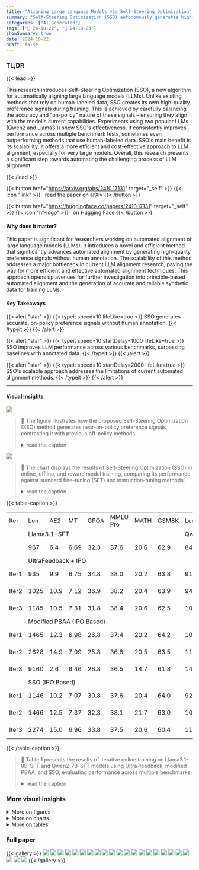 ```yaml
---
title: "Aligning Large Language Models via Self-Steering Optimization"
summary: "Self-Steering Optimization (SSO) autonomously generates high-quality preference signals for aligning LLMs, eliminating manual annotation and improving model performance significantly."
categories: ["AI Generated"]
tags: ["🔖 24-10-22", "🤗 24-10-23"]
showSummary: true
date: 2024-10-22
draft: false
---
```


### TL;DR


{{< lead >}}

This research introduces Self-Steering Optimization (SSO), a new algorithm for automatically aligning large language models (LLMs). Unlike existing methods that rely on human-labeled data, SSO creates its own high-quality preference signals during training. This is achieved by carefully balancing the accuracy and "on-policy" nature of these signals – ensuring they align with the model's current capabilities. Experiments using two popular LLMs (Qwen2 and Llama3.1) show SSO's effectiveness. It consistently improves performance across multiple benchmark tests, sometimes even outperforming methods that use human-labeled data. SSO's main benefit is its scalability; it offers a more efficient and cost-effective approach to LLM alignment, especially for very large models. Overall, this research presents a significant step towards automating the challenging process of LLM alignment.

{{< /lead >}}


{{< button href="https://arxiv.org/abs/2410.17131" target="_self" >}}
{{< icon "link" >}} &nbsp; read the paper on arXiv
{{< /button >}}

{{< button href="https://huggingface.co/papers/2410.17131" target="_self" >}}
{{< icon "hf-logo" >}} &nbsp; on Hugging Face
{{< /button >}}

#### Why does it matter?
This paper is significant for researchers working on automated alignment of large language models (LLMs). It introduces a novel and efficient method that significantly advances automated alignment by generating high-quality preference signals without human annotation.  The scalability of this method addresses a major bottleneck in current LLM alignment research, paving the way for more efficient and effective automated alignment techniques. This approach opens up avenues for further investigation into principle-based automated alignment and the generation of accurate and reliable synthetic data for training LLMs.
#### Key Takeaways

{{< alert "star" >}}
{{< typeit speed=10 lifeLike=true >}} SSO generates accurate, on-policy preference signals without human annotation. {{< /typeit >}}
{{< /alert >}}

{{< alert "star" >}}
{{< typeit speed=10 startDelay=1000 lifeLike=true >}} SSO improves LLM performance across various benchmarks, surpassing baselines with annotated data. {{< /typeit >}}
{{< /alert >}}

{{< alert "star" >}}
{{< typeit speed=10 startDelay=2000 lifeLike=true >}} SSO's scalable approach addresses the limitations of current automated alignment methods. {{< /typeit >}}
{{< /alert >}}

------
#### Visual Insights



![](figures/figures_2_0.png)

> 🔼 The figure illustrates how the proposed Self-Steering Optimization (SSO) method generates near-on-policy preference signals, contrasting it with previous off-policy methods.
> <details>
> <summary>read the caption</summary>
> Figure 2: The philosophical motivation of our methods. Greater overlap on the x-axis (performance) between the generated distributions (red and blue) and the original distribution (orange) indicates stronger on-policy behavior. Previous automated methods extract chosen and rejected distributions through different methods, which may be less learnable for the policy model and hard to distinguish after iterative training. Our approach (SSO) optimizes models to generate near-on-policy signals where there remains a gap between chosen and rejected distributions, which benefits the automated alignment process.
> </details>





![](charts/charts_1_0.png)

> 🔼 The chart displays the results of Self-Steering Optimization (SSO) in online, offline, and reward model training, comparing its performance against standard fine-tuning (SFT) and instruction-tuning methods.
> <details>
> <summary>read the caption</summary>
> Figure 1: Results of SSO in Online, Offline, and RM Training. Detailed results will be presented in Section 3.2. In these figures, SFT indicates Llama3.1-8B-SFT, which we trained from Llama3.1-8B. Instruct indicates Llama3.1-8B-Instruct. Skywork is the dataset leading to the SOTA reward model for RewardBench.
> </details>





{{< table-caption >}}
<br><table id='4' style='font-size:16px'><tr><td>Iter</td><td>Len</td><td>AE2</td><td>MT</td><td>GPQA</td><td>MMLU Pro</td><td>MATH</td><td>GSM8K</td><td>Len</td><td>AE2 MT</td><td>GPQA</td><td>MMLU Pro</td><td>MATH</td><td>GSM8K</td></tr><tr><td></td><td colspan="7">Llama3.1-SFT</td><td colspan="6">Qwen2-SFT</td></tr><tr><td></td><td>967</td><td>6.4</td><td>6.69</td><td>32.3</td><td>37.6</td><td>20.6</td><td>62.9</td><td>841</td><td>12.1 7.42</td><td>33.8</td><td>42.5</td><td>44.7</td><td>78.7</td></tr><tr><td></td><td colspan="13">UltraFeedback + IPO</td></tr><tr><td>Iter1</td><td>935</td><td>9.9</td><td>6.75</td><td>34.8</td><td>38.0</td><td>20.2</td><td>63.8</td><td>917</td><td>12.2 7.38</td><td>32.8</td><td>42.6</td><td>45.5</td><td>79.6</td></tr><tr><td>Iter2</td><td>1025</td><td>10.9</td><td>7.12</td><td>36.9</td><td>38.2</td><td>20.4</td><td>63.9</td><td>942</td><td>12.4 7.48</td><td>31.8</td><td>42.1</td><td>45.8</td><td>79.0</td></tr><tr><td>Iter3</td><td>1185</td><td>10.5</td><td>7.31</td><td>31.8</td><td>38.4</td><td>20.6</td><td>62.5</td><td>1014</td><td>13.7 7.60</td><td>31.8</td><td>42.1</td><td>45.4</td><td>78.7</td></tr><tr><td></td><td colspan="13">Modified PBAA (IPO Based)</td></tr><tr><td>Iter1</td><td>1465</td><td>12.3</td><td>6.98</td><td>26.8</td><td>37.4</td><td>20.2</td><td>64.2</td><td>1011</td><td>12.5 7.52</td><td>31.3</td><td>42.3</td><td>45.3</td><td>79.2</td></tr><tr><td>Iter2</td><td>2628</td><td>14.9</td><td>7.09</td><td>25.8</td><td>36.8</td><td>20.5</td><td>63.5</td><td>1183</td><td>14.5 7.62</td><td>33.3</td><td>42.4</td><td>46.0</td><td>79.4</td></tr><tr><td>Iter3</td><td>9160</td><td>2.6</td><td>6.46</td><td>26.8</td><td>36.5</td><td>14.7</td><td>61.8</td><td>1402</td><td>16.9 7.71</td><td>33.3</td><td>41.8</td><td>46.3</td><td>79.6</td></tr><tr><td></td><td colspan="13">SSO (IPO Based)</td></tr><tr><td>Iter1</td><td>1146</td><td>10.2</td><td>7.07</td><td>30.8</td><td>37.6</td><td>20.4</td><td>64.0</td><td>929</td><td>12.9 7.25</td><td>29.3</td><td>42.7</td><td>45.7</td><td>78.7</td></tr><tr><td>Iter2</td><td>1466</td><td>12.5</td><td>7.37</td><td>32.3</td><td>38.1</td><td>21.7</td><td>63.0</td><td>1025</td><td>15.0 7.47</td><td>31.8</td><td>42.0</td><td>45.6</td><td>78.3</td></tr><tr><td>Iter3</td><td>2274</td><td>15.0</td><td>6.96</td><td>33.8</td><td>37.5</td><td>20.6</td><td>60.4</td><td>1120</td><td>17.3 7.75</td><td>33.8</td><td>41.9</td><td>46.4</td><td>79.8</td></tr></table>{{< /table-caption >}}

> 🔼 Table 1 presents the results of iterative online training on Llama3.1-8B-SFT and Qwen2-7B-SFT models using Ultra-feedback, modified PBAA, and SSO, evaluating performance across multiple benchmarks.
> <details>
> <summary>read the caption</summary>
> Table 1: Results on Llama3.1-8B-SFT and Qwen2-7B-SFT. We conduct experiments with Ultra-feedback, modified PBAA (principle-based automated alignment), and SSO. In this table, “AE2” represents “AlpacaEval 2.0 Length Control Win Rate”. “MT” represents “MT-Bench”.
> </details>



### More visual insights

<details>
<summary>More on figures
</summary>


![](figures/figures_2_1.png)

> 🔼 The figure illustrates how the proposed Self-Steering Optimization (SSO) method generates near on-policy preference signals, unlike previous off-policy methods, by progressively optimizing the model to maintain a gap between chosen and rejected responses throughout iterative training.
> <details>
> <summary>read the caption</summary>
> Figure 2: The philosophical motivation of our methods. Greater overlap on the x-axis (performance) between the generated distributions (red and blue) and the original distribution (orange) indicates stronger on-policy behavior. Previous automated methods extract chosen and rejected distributions through different methods, which may be less learnable for the policy model and hard to distinguish after iterative training. Our approach (SSO) optimizes models to generate near-on-policy signals where there remains a gap between chosen and rejected distributions, which benefits the automated alignment process.
> </details>



![](figures/figures_3_0.png)

> 🔼 The figure illustrates the two-step process of Self-Steering Optimization (SSO), showing how contrastive prompts are constructed and used to train a model with three preference pairs.
> <details>
> <summary>read the caption</summary>
> Figure 3: Our approach consists of two iterative steps: 1) Constructing contrastive prompts and sampling responses. Given a query, the policy model first identifies the most relevant features and principles to the query. We then construct a pair of contrastive prompts based on these principles and sample corresponding responses. These responses are then used to form three preference pairs for alignment. 2) Training the model with a weighted objective incorporating three distinct losses.
> </details>



![](figures/figures_4_0.png)

> 🔼 Figure 1 shows the results of Self-Steering Optimization (SSO) in online, offline, and reward model (RM) training on two foundation models, comparing the performance with and without SSO.
> <details>
> <summary>read the caption</summary>
> Figure 1: Results of SSO in Online, Offline, and RM Training. Detailed results will be presented in Section 3.2. In these figures, SFT indicates Llama3.1-8B-SFT, which we trained from Llama3.1-8B. Instruct indicates Llama3.1-8B-Instruct. Skywork is the dataset leading to the SOTA reward model for RewardBench.
> </details>



</details>



<details>
<summary>More on charts
</summary>


![](charts/charts_8_0.png "🔼 Figure 4: Quality analysis of synthetic data for Llama3.1-SFT training.")

> 🔼 The chart displays the accuracy and on-policy nature of synthetic preference signals generated by SSO and PBAA across three training iterations.
> <details>
> <summary>read the caption</summary>
> Figure 4: Quality analysis of synthetic data for Llama3.1-SFT training.
> </details>


![](charts/charts_8_1.png "🔼 Figure 4: Quality analysis of synthetic data for Llama3.1-SFT training.")

> 🔼 The chart compares the accuracy and on-policy nature of synthetic preference signals generated by SSO and IPO across three training iterations.
> <details>
> <summary>read the caption</summary>
> Figure 4: Quality analysis of synthetic data for Llama3.1-SFT training.
> </details>


![](charts/charts_9_0.png "🔼 Figure 5: Results of Different Optimization Loss on Llama3.1-Instruct.")

> 🔼 The chart displays the performance of Llama3.1-Instruct model with different optimization losses (W and W') across multiple iterations on AlpacaEval 2.0 and MT Bench.
> <details>
> <summary>read the caption</summary>
> Figure 5: Results of Different Optimization Loss on Llama3.1-Instruct.
> </details>


</details>



<details>
<summary>More on tables
</summary>


{{< table-caption >}}
<br><table id='8' style='font-size:14px'><tr><td>Method</td><td>AE2</td><td>MT</td><td>MMLU Pro</td><td>MATH</td></tr><tr><td colspan="5">Llama3.1-Instruct</td></tr><tr><td>Instruct</td><td>32.8</td><td>8.34</td><td>42.9</td><td>40.9</td></tr><tr><td>UltraFeedback</td><td>39.3</td><td>8.00</td><td>46.1</td><td>42.8</td></tr><tr><td>PBAA</td><td>27.2</td><td>8.28</td><td>46.8</td><td>42.3</td></tr><tr><td>SSO</td><td>39.2</td><td>8.48</td><td>47.4</td><td>43.7</td></tr><tr><td colspan="5">Qwen2-instruct</td></tr><tr><td>Instruct</td><td>33.2</td><td>8.37</td><td>44.4</td><td>50.4</td></tr><tr><td>UltraFeedback</td><td>19.3</td><td>7.79</td><td>43.8</td><td>30.6</td></tr><tr><td>PBAA</td><td>30.7</td><td>8.41</td><td>44.2</td><td>32.4</td></tr><tr><td>SSO</td><td>36.2</td><td>8.47</td><td>44.5</td><td>50.4</td></tr></table>{{< /table-caption >}}
> 🔼 {{ table.description }}
> <details>
> <summary>read the caption</summary>
> {{ table.caption }}
> </details>


> Table 2 presents the results of applying SSO to already aligned models, Llama3.1-8B-Instruct and Qwen2-7B-Instruct, showing improvements in both subjective and objective benchmarks.


{{< table-caption >}}
<br><table id='2' style='font-size:14px'><tr><td>Model</td><td>Training Data</td><td>Len</td><td>AE2</td><td>MT</td><td>GPQA</td><td>MMLU Pro</td><td>MATH</td><td>GSM8K</td></tr><tr><td rowspan="2">SFT</td><td rowspan="2">Ultrafeedback SSO</td><td>1283</td><td>11.5</td><td>7.23</td><td>32.3</td><td>38.5</td><td>20.1</td><td>61.2</td></tr><tr><td>1319</td><td>18.0</td><td>7.36</td><td>32.8</td><td>35.5</td><td>20.6</td><td>62.9</td></tr><tr><td rowspan="2">Instruct</td><td rowspan="2">Ultrafeedback SSO</td><td>2105</td><td>41.2</td><td>8.13</td><td>32.8</td><td>46.1</td><td>42.8</td><td>82.9</td></tr><tr><td>2446</td><td>41.5</td><td>8.58</td><td>36.1</td><td>48.6</td><td>43.3</td><td>84.5</td></tr></table>{{< /table-caption >}}
> 🔼 {{ table.description }}
> <details>
> <summary>read the caption</summary>
> {{ table.caption }}
> </details>


> Table 3 presents the results of Llama3.1 model trained with synthetic offline data generated by SSO on various benchmarks including AE2, MT, GPQA, MATH, GSM8K, and MMLU Pro.


{{< table-caption >}}
<br><table id='7' style='font-size:18px'><tr><td>Training Data</td><td>Avg</td><td>Chat</td><td>Chat Hard</td><td>Safety</td><td>Reason</td></tr><tr><td>Skywork</td><td>90.8</td><td>93.6</td><td>85.5</td><td>90.1</td><td>94.1</td></tr><tr><td>Skywork + Synthetic</td><td>91.7</td><td>93.3</td><td>86.2</td><td>92.6</td><td>94.9</td></tr><tr><td>Skywork + UltraFeedback</td><td>90.9</td><td>95.8</td><td>80.0</td><td>92.3</td><td>95.3</td></tr></table>{{< /table-caption >}}
> 🔼 {{ table.description }}
> <details>
> <summary>read the caption</summary>
> {{ table.caption }}
> </details>


> The table presents the performance of reward models trained with different datasets on RewardBench, showing the average scores for chat, chat-hard, safety, and reason.


{{< table-caption >}}
<br><table id='11' style='font-size:14px'><tr><td>Method</td><td>Len</td><td>AE2</td><td>MT</td></tr><tr><td>Instruct</td><td>1786</td><td>33.24</td><td>8.37</td></tr><tr><td>SSO</td><td>2789</td><td>36.18</td><td>8.47</td></tr><tr><td>w/o W</td><td>4512</td><td>36.07</td><td>8.35</td></tr><tr><td>w/o g</td><td>2799</td><td>36.03</td><td>8.40</td></tr><tr><td>w/o W, g</td><td>4458</td><td>30.70</td><td>8.41</td></tr></table>{{< /table-caption >}}
> 🔼 {{ table.description }}
> <details>
> <summary>read the caption</summary>
> {{ table.caption }}
> </details>


> This table presents the ablation study results on Qwen2-7B-Instruct model with different components removed, showing the impact on the performance metrics of AE2 and MT.


{{< table-caption >}}
<br><table id='10' style='font-size:16px'><tr><td rowspan="2">Model</td><td>Len</td><td>AE2</td><td>MT</td><td>II Len</td><td>AE2</td><td>MT</td></tr><tr><td colspan="3">Qwen2</td><td colspan="3">Llama3,1</td></tr><tr><td>Instruct Model</td><td>1786</td><td>33.2</td><td>8.37</td><td>2146</td><td>32.8</td><td>8.34</td></tr><tr><td>Modified PBAA(DPO Based) Iter3</td><td>3653</td><td>32.9</td><td>8.27</td><td>2947</td><td>40.0</td><td>8.39</td></tr><tr><td>SSO(DPO Based) Iter3</td><td>2611</td><td>37.2</td><td>8.46</td><td>2745</td><td>41.4</td><td>8.57</td></tr></table>{{< /table-caption >}}
> 🔼 {{ table.description }}
> <details>
> <summary>read the caption</summary>
> {{ table.caption }}
> </details>


> Table 6 presents the experimental results of SSO based on DPO Loss for Qwen2-7B-Instruct and Llama3.1-8B-Instruct.


{{< table-caption >}}
<br><table id='13' style='font-size:16px'><tr><td>Model</td><td>Len</td><td>AE2</td><td>MT</td><td>GPQA</td><td>MMLU Pro</td><td>MATH</td><td>GSM8K</td></tr><tr><td>Llama3.1-Instruct</td><td>2146</td><td>32.8</td><td>8.34</td><td>27.3</td><td>42.9</td><td>40.9</td><td>80.8</td></tr><tr><td>Infinity-Llama3.1-SFT</td><td>1758</td><td>37.5</td><td>7.49</td><td>24.7</td><td>40.4</td><td>33.4</td><td>76.6</td></tr><tr><td>Infinity-Llama3.1-SSO Iter3</td><td>1964</td><td>50.0</td><td>8.02</td><td>37.4</td><td>42.9</td><td>35.8</td><td>80.7</td></tr></table>{{< /table-caption >}}
> 🔼 {{ table.description }}
> <details>
> <summary>read the caption</summary>
> {{ table.caption }}
> </details>


> Table 7 presents the results of applying SSO to a stronger SFT model of Llama3.1-8B, demonstrating improved performance on several benchmarks.


{{< table-caption >}}
<br><table id='7' style='font-size:14px'><tr><td>Iter</td><td>Len</td><td>AE2</td><td>MT</td><td>GPQA</td><td>MMLU Pro</td><td>MATH</td><td>GSM8K</td><td>Len AE2</td><td>MT</td><td>GPQA</td><td></td><td>MMLU Pro</td><td>MATH</td><td>GSM8K</td></tr><tr><td></td><td colspan="7">Llama3.1-Instruct</td><td colspan="7">Qwen2-Instruct</td></tr><tr><td></td><td>2146</td><td>32.8</td><td>8.34</td><td>27.3</td><td>42.9</td><td>40.9</td><td>80.8</td><td>1786</td><td>33.2</td><td>8.37</td><td>25.8</td><td>44.4</td><td>50.4</td><td>80.4</td></tr><tr><td></td><td colspan="14">UltraFeedBack+IPO</td></tr><tr><td>Iter1</td><td>2204</td><td>35.0</td><td>8.19</td><td>33.3</td><td>44.1</td><td>41.9</td><td>82.2</td><td>1955</td><td>35.6</td><td>8.17</td><td>28.8</td><td>44.5</td><td>46.8</td><td>76.9</td></tr><tr><td>Iter2</td><td>2211</td><td>37.2</td><td>8.10</td><td>36.9</td><td>45.1</td><td>42.8</td><td>82.0</td><td>1976</td><td>31.0</td><td>8.23</td><td>26.3</td><td>44.3</td><td>38.9</td><td>73.8</td></tr><tr><td>Iter3</td><td>2177</td><td>39.3</td><td>8.00</td><td>31.3</td><td>46.1</td><td>42.8</td><td>82.9</td><td>1999</td><td>19.3</td><td>7.79</td><td>25.3</td><td>43.8</td><td>30.6</td><td>71.1</td></tr><tr><td></td><td colspan="14">Modified PBAA(IPO Based)</td></tr><tr><td>Iter1</td><td>2292</td><td>40.2</td><td>8.31</td><td>31.3</td><td>45.7</td><td>42.5</td><td>83.4</td><td>2252</td><td>34.6</td><td>8.41</td><td>29.8</td><td>44.8</td><td>49.7</td><td>77.1</td></tr><tr><td>Iter2</td><td>2588</td><td>37.8</td><td>8.38</td><td>31.8</td><td>47.1</td><td>41.6</td><td>79.6</td><td>3034</td><td>32.0</td><td>8.38</td><td>30.3</td><td>44.3</td><td>43.3</td><td>73.5</td></tr><tr><td>Iter3</td><td>2936</td><td>27.2</td><td>8.28</td><td>30.8</td><td>46.8</td><td>42.3</td><td>73.4</td><td>4458</td><td>30.7</td><td>8.41</td><td>30.3</td><td>44.2</td><td>32.4</td><td>70.4</td></tr><tr><td></td><td colspan="14">SSO(IPO Based)</td></tr><tr><td>Iter1</td><td>2220</td><td>39.0</td><td>8.37</td><td>32.8</td><td>45.7</td><td>42.3</td><td>82.6</td><td>2062</td><td>34.9</td><td>8.42</td><td>30.3</td><td>44.2</td><td>50.0</td><td>79.8</td></tr><tr><td>Iter2</td><td>2416</td><td>40.7</td><td>8.45</td><td>35.4</td><td>47.3</td><td>43.3</td><td>83.5</td><td>2390</td><td>35.1</td><td>8.46</td><td>29.8</td><td>44.7</td><td>51.6</td><td>77.6</td></tr><tr><td>Iter3</td><td>2670</td><td>39.2</td><td>8.48</td><td>32.3</td><td>47.4</td><td>43.7</td><td>81.9</td><td>2789</td><td>36.2</td><td>8.47</td><td>27.3</td><td>44.5</td><td>50.4</td><td>77.0</td></tr></table>{{< /table-caption >}}
> 🔼 {{ table.description }}
> <details>
> <summary>read the caption</summary>
> {{ table.caption }}
> </details>


> Table 1 presents the results of experiments on Llama3.1-8B-SFT and Qwen2-7B-SFT models using Ultra-feedback, modified PBAA, and SSO, evaluating performance across various metrics including AlpacaEval 2.0, MT-Bench, GPQA, MMLU Pro, MATH, and GSM8K.


{{< table-caption >}}
<br><table id='11' style='font-size:16px'><tr><td rowspan="2">Model</td><td>Len</td><td>AE2 LWR</td><td>AE2 WR</td><td>MT</td><td>Len</td><td>AE2 LWR</td><td>AE2 WR</td><td>MT</td></tr><tr><td colspan="4">Qwen2</td><td colspan="4">Llama3,1</td></tr><tr><td>Instruct</td><td>1786</td><td>33.2</td><td>29.0</td><td>8.37 II</td><td>2146</td><td>32.8</td><td>35.2</td><td>8.34</td></tr><tr><td>DPO-Iter1</td><td>2245</td><td>33.5</td><td>36.5</td><td>8.31</td><td>2373</td><td>37.7</td><td>42.4</td><td>8.42</td></tr><tr><td>DPO-Iter2</td><td>2877</td><td>35.1</td><td>42.9</td><td>8.35</td><td>2693</td><td>38.2</td><td>45.6</td><td>8.54</td></tr><tr><td>DPO-Iter3</td><td>3653</td><td>32.9</td><td>44.6</td><td>8.27</td><td>2947</td><td>40.0</td><td>49.3</td><td>8.39</td></tr><tr><td>SSODpo-Iter1</td><td>2125</td><td>33.8</td><td>34.9</td><td>8.35</td><td>2405</td><td>35.1</td><td>40.3</td><td>8.38</td></tr><tr><td>SSODpo-Iter2</td><td>2301</td><td>38.1</td><td>41.6</td><td>8.17</td><td>2584</td><td>37.5</td><td>44.4</td><td>8.40</td></tr><tr><td>SSODpo-Iter3</td><td>2611</td><td>37.2</td><td>43.4</td><td>8.46</td><td>2745</td><td>41.4</td><td>43.2</td><td>8.57</td></tr></table>{{< /table-caption >}}
> 🔼 {{ table.description }}
> <details>
> <summary>read the caption</summary>
> {{ table.caption }}
> </details>


> Table 8 presents the detailed results of experiments conducted on Llama3.1-8B-Instruct and Qwen2-7B-Instruct models, comparing their performance across various metrics with different training methods.


{{< table-caption >}}
<br><table id='4' style='font-size:14px'><tr><td>Iter</td><td>Len</td><td>AE2 LWR</td><td>AE2 WR</td><td>MT</td><td>Len</td><td>AE2 LWR</td><td>AE2 WR</td><td>MT</td></tr><tr><td></td><td colspan="4">Llama3-SFT</td><td colspan="4">Llama3-Instruct</td></tr><tr><td></td><td>1126</td><td>13.3</td><td>7.8</td><td>7.23 II</td><td>1965</td><td>33.6</td><td>33.1</td><td>7.93</td></tr><tr><td></td><td colspan="8">UltraFeedBack+IPO</td></tr><tr><td>Iter1</td><td>1704</td><td>24.8</td><td>21.2</td><td>8.02</td><td>1963</td><td>35.5</td><td>21.2</td><td>7.84</td></tr><tr><td>Iter2</td><td>1859</td><td>33.8</td><td>30.9</td><td>8.07</td><td>1935</td><td>37.2</td><td>30.9</td><td>7.90</td></tr><tr><td>Iter3</td><td>1932</td><td>33.2</td><td>33.1</td><td>7.90</td><td>1904</td><td>37.5</td><td>33.1</td><td>7.95</td></tr><tr><td></td><td colspan="8">Modified PBAA(IPO Based)</td></tr><tr><td>Iter1</td><td>1647</td><td>29.4</td><td>23.2</td><td>7.82</td><td>2070</td><td>37.4</td><td>39.2</td><td>8.01</td></tr><tr><td>Iter2</td><td>2900</td><td>30.8</td><td>34.3</td><td>8.02</td><td>2598</td><td>35.5</td><td>44.7</td><td>8.25</td></tr><tr><td>Iter3</td><td>6170</td><td>15.2</td><td>21.1</td><td>7.04</td><td>3379</td><td>25.6</td><td>38.6</td><td>8.10</td></tr><tr><td></td><td colspan="8">SSO(IPO Based)</td></tr><tr><td>Iter1</td><td>1345</td><td>24.2</td><td>15.8</td><td>7.75</td><td>2004</td><td>36.6</td><td>36.3</td><td>7.92</td></tr><tr><td>Iter2</td><td>1647</td><td>29.8</td><td>24.3</td><td>7.82</td><td>2306</td><td>37.6</td><td>42.2</td><td>8.24</td></tr><tr><td>Iter3</td><td>2015</td><td>32.7</td><td>34.5</td><td>8.05</td><td>2760</td><td>33.1</td><td>43.7</td><td>8.16</td></tr></table>{{< /table-caption >}}
> 🔼 {{ table.description }}
> <details>
> <summary>read the caption</summary>
> {{ table.caption }}
> </details>


> Table 1 presents the results of experiments conducted on Llama3.1-8B-SFT and Qwen2-7B-SFT models using Ultra-feedback, modified PBAA, and SSO, comparing their performance across various metrics, including AlpacaEval 2.0, MT-Bench, GPQA, MMLU Pro, MATH, and GSM8K.


{{< table-caption >}}
<br><table id='7' style='font-size:18px'><tr><td>Model</td><td>Len</td><td>AE2</td><td>MT</td><td>GPQA</td><td>MMLU Pro</td><td>MATH</td><td>GSM8K</td></tr><tr><td></td><td colspan="7">Llama3.1-SFT</td></tr><tr><td>SFT</td><td>967</td><td>6.4</td><td>6.69</td><td>32.3</td><td>37.6</td><td>20.6</td><td>62.9</td></tr><tr><td>Ultrafeedback</td><td>1283</td><td>11.47</td><td>7.23</td><td>32.3</td><td>38.5</td><td>20.1</td><td>61.2</td></tr><tr><td>SSO</td><td>1319</td><td>18.0</td><td>7.36</td><td>32.8</td><td>35.5</td><td>20.6</td><td>62.9</td></tr><tr><td></td><td colspan="7">Llama3.1-Instruct</td></tr><tr><td>Instruct</td><td>2146</td><td>32.8</td><td>8.34</td><td>27.3</td><td>42.9</td><td>40.9</td><td>80.8</td></tr><tr><td>Ultrafeedback</td><td>2105</td><td>41.2</td><td>8.13</td><td>32.8</td><td>46.1</td><td>42.8</td><td>82.9</td></tr><tr><td>SSO</td><td>2446</td><td>41.5</td><td>8.58</td><td>36.1</td><td>48.6</td><td>43.3</td><td>84.5</td></tr></table>{{< /table-caption >}}
> 🔼 {{ table.description }}
> <details>
> <summary>read the caption</summary>
> {{ table.caption }}
> </details>


> Table 1 presents the results of experiments conducted on Llama3.1-8B-SFT and Qwen2-7B-SFT models using Ultra-feedback, modified PBAA, and SSO, evaluating performance across various metrics including AlpacaEval 2.0, MT-Bench, GPQA, MMLU Pro, MATH, and GSM8K.


{{< table-caption >}}
<br><table id='7' style='font-size:14px'><tr><td colspan="2">Method</td><td>Len</td><td>AE2</td><td>MT</td><td>Len</td><td>AE2</td><td>MT</td></tr><tr><td colspan="2">Model</td><td colspan="3">Qwen2-7B-Instruct</td><td colspan="3">Llama3.1-8B-Instruct</td></tr><tr><td rowspan="3">SSO</td><td>Iter1</td><td>2062</td><td>34.92</td><td>8.42</td><td>2220</td><td>39.02</td><td>8.37</td></tr><tr><td>Iter2</td><td>2390</td><td>35.12</td><td>8.46</td><td>2416</td><td>40.73</td><td>8.45</td></tr><tr><td>Iter3</td><td>2789</td><td>36.18</td><td>8.47</td><td>2670</td><td>39.57</td><td>8.48</td></tr><tr><td rowspan="3">w/o W</td><td>Iter1</td><td>2244</td><td>35.12</td><td>8.28</td><td>2297</td><td>39.30</td><td>8.31</td></tr><tr><td>Iter2</td><td>3001</td><td>33.43</td><td>8.36</td><td>2592</td><td>37.35</td><td>8.43</td></tr><tr><td>Iter3</td><td>4512</td><td>36.07</td><td>8.35</td><td>2805</td><td>30.44</td><td>8.35</td></tr><tr><td rowspan="3">w/o g</td><td>Iter1</td><td>2042</td><td>35.38</td><td>8.29</td><td>2226</td><td>39.59</td><td>8.30</td></tr><tr><td>Iter2</td><td>2409</td><td>36.07</td><td>8.21</td><td>2433</td><td>40.13</td><td>8.27</td></tr><tr><td>Iter3</td><td>2799</td><td>36.03</td><td>8.40</td><td>2675</td><td>34.25</td><td>8.54</td></tr><tr><td rowspan="3">w/o W, g</td><td>Iter1</td><td>2252</td><td>34.55</td><td>8.41</td><td>2292</td><td>40.22</td><td>8.31</td></tr><tr><td>Iter2</td><td>3034</td><td>32.02</td><td>8.38</td><td>2588</td><td>37.75</td><td>8.38</td></tr><tr><td>Iter3</td><td>4458</td><td>30.70</td><td>8.41</td><td>2936</td><td>27.24</td><td>8.28</td></tr></table>{{< /table-caption >}}
> 🔼 {{ table.description }}
> <details>
> <summary>read the caption</summary>
> {{ table.caption }}
> </details>


> Table 12 presents the results of an ablation study on Qwen2-7B-Instruct and Llama3.1-8B-Instruct models under different ablation settings, showing the impact of removing the weight function (W), self-steering loss (G), or both on the model performance.


{{< table-caption >}}
<table id='13' style='font-size:14px'><tr><td>Feature Name</td><td>Principles</td></tr><tr><td></td><td>adjective : [ , Engaging' , Dull , ] ,</td></tr><tr><td>Engagement</td><td></td></tr></table>{{< /table-caption >}}
> 🔼 {{ table.description }}
> <details>
> <summary>read the caption</summary>
> {{ table.caption }}
> </details>


> Table 1 presents the results of iterative online training experiments comparing the performance of Self-Steering Optimization (SSO) against modified principle-based alignment and Ultra-feedback on Llama3.1-8B-SFT and Qwen2-7B-SFT models across various metrics.


{{< table-caption >}}
<table id='1' style='font-size:14px'><tr><td></td><td>Good Principle: Create responses that are designed to captivate the user' S attention and encourage active engagement . This involves personalizing the content to align with the user' s interests, preferences, and prior interactions · Use a friendly and conversational tone that invites the user to participate in a dialogue rather than simply receiving information . Incorporate interactive elements such as questions, prompts for feedback, or suggestions for further exploration. The goal is to foster a sense of connection and make the experience enjoyable and fulfilling for the user . Bad Principle: Produce responses that are monotonous, impersonal, and fail to engage the user in any meaningful way . This involves ignoring the user' s interests and preferences, opting instead for generic content that does not resonate on a personal level · Use a formal or detached tone that discourages conversation and makes the interaction feel transactional. Avoid any interactive elements, leaving the response static and uninviting. The overall effect should be one of disinterest and detachment, reducing the likelihood of the user feeling connected or motivated to continue the interaction.</td></tr><tr><td></td><td>adjective: [ , Accurate' , Inaccurate' ] ,</td></tr><tr><td>Accuracy</td><td>Good Principle: Commit to delivering responses that are meticulously accurate and grounded in verified facts. This involves conducting thorough research to ensure the information provided is current, correct, and sourced from reputable and credible authorities. Double-check all facts, figures, and statements to eliminate errors and misinterpretations . Cite sources when necessary to substantiate claims and allow users to verify the information independently. Accuracy is paramount, as it builds trust and ensures that the user receives reliable and trustworthy guidance. Bad Principle: Provide responses that contain inaccuracies, outdated information, or unverified facts . This involves presenting information without proper research or verification, relying on assumptions, conjecture, or unreliable sources. Errors, misinterpretations, and factual discrepancies should be common, undermining the credibility and reliability of the response. Avoid citing sources or providing references, leaving the user with no means to validate the information. Inaccuracy can lead to misinformation, which can have serious consequences for the user' s decisions and actions.</td></tr><tr><td>Literariness</td><td>adjective: ['Literary' , Boring' ] , Good Principle: Craft responses that showcase a refined command of language and incorporate literary techniques to make the content more captivating and enjoyable. Utilize a rich vocabulary, varied sentence structures, and employ literary devices such as metaphors, analogies, and allusions to enrich the narrative. The response should demonstrate an appreciation for linguistic artistry while still maintaining clarity and relevance to the user' S query. Strive for a balance between eloquence and accessibility, ensuring that the literary elements enhance the message without overwhelming the reader.</td></tr></table>{{< /table-caption >}}
> 🔼 {{ table.description }}
> <details>
> <summary>read the caption</summary>
> {{ table.caption }}
> </details>


> Table 1 presents the results of experiments comparing the performance of Self-Steering Optimization (SSO) against modified principle-based alignment and Ultra-feedback on Llama3.1-8B-SFT and Qwen2-7B-SFT across multiple benchmarks.


{{< table-caption >}}
<table id='1' style='font-size:14px'><tr><td></td><td>Bad Principle: Compose responses that lack literary finesse, using plain or crude language that detracts from the overall quality of the content . Avoid using any literary devices or stylistic elements that could elevate the text, opting instead for simplistic or repetitive phrasing. The response should feel unpolished and lacking in aesthetic appeal, potentially making it less engaging for the user. Disregard the opportunity to create a more compelling narrative by failing to utilize the richness of language, resulting in a response that is functional but devoid of literary merit</td></tr><tr><td rowspan="3">Helpfulness</td><td>adjective: [ , Helpful' , Unhelpful' ] ,</td></tr><tr><td>Good Principle : Focus on delivering responses that are genuinely helpful and cater to the user' S specific needs. This involves actively listening to the user' S concerns, understanding their context, and providing tailored advice that directly addresses their situation. Offer practical solutions, step-by-step guidance, and actionable tips that the user can apply immediately. Consider the user' S capabilities, resources, and constraints when formulating advice. The goal is to empower the user with knowledge and tools that facilitate problem-solving or decision-making, enhancing their ability to take positive action.</td></tr><tr><td>Bad Principle: Provide responses that are vague, irrelevant, or unhelpful, failing to address the user' S actual needs. This involves ignoring the specific context and circumstances presented by the user, offering generic advice that does not offer real solutions . Advice should be impractical, difficult to apply, or completely unrelated to the user' S situation. Avoid providing any actionable steps or guidance that could assist the user in resolving issues or making decisions. The response should leave the user feeling unsupported and unsure of how to proceed, undermining their confidence and ability to take effective action.</td></tr><tr><td rowspan="2">Comprehensiveness</td><td>adjective: [' Comprehensive' , Incomplete' ] ,</td></tr><tr><td>Good Principle : Strive to deliver responses that are comprehensive, covering all pertinent aspects of the topic or question at hand. This involves conducting thorough research to gather a wide range of information, including different perspectives, nuances, and details that contribute to a holistic understanding · Ensure that the response addresses all aspects of the user' S query, providing a complete and detailed explanation · Include supplementary material, such as links, references, or examples, to enrich the response and offer additional resources for further exploration. A comprehensive approach demonstrates expertise and dedication to providing the user with a well-rounded and informative answer .</td></tr></table>{{< /table-caption >}}
> 🔼 {{ table.description }}
> <details>
> <summary>read the caption</summary>
> {{ table.caption }}
> </details>


> Table 1 presents the results of experiments conducted on Llama3.1-8B-SFT and Qwen2-7B-SFT models using Ultra-feedback, modified PBAA, and SSO, evaluating performance across multiple benchmarks.


{{< table-caption >}}
<table id='1' style='font-size:14px'><tr><td></td><td>Bad Principle: Offer responses that are superficial, lacking depth, or omit key details, resulting in an incomplete understanding of the topic. This involves skimming over important aspects of the question, ignoring alternative viewpoints, or failing to delve into the nuances of the subject matter · Provide minimal information, leaving out critical details that would contribute to a more thorough understanding. Avoid incorporating supplementary material or additional resources that could help the user gain a broader perspective . An incomplete response may leave the user feeling unsatisfied, uninformed, and unable to fully grasp the complexities of the topic.</td></tr><tr><td>Logicality</td><td>adjective: [ , Logical' , Illogical , ] ,</td></tr><tr><td></td><td>Good Principle : Construct responses that adhere to strict logical principles, ensuring each point flows seamlessly from the last, forming a coherent and well-reasoned argument . Start with a clear premise or statement of the issue, then methodically develop the argument by presenting supporting evidence, examples, and reasoning. Each segment of the response should logically progress to the next, building towards a sound conclusion . Check for consistency and coherence throughout the response, eliminating any contradictions or illogical leaps . The goal is to present a rational and persuasive case that respects the user' S intelligence and fosters a deeper understanding of the topic. Bad Principle : Create responses that lack a clear structure or logical flow, leading to confusion and a weakened argument . Begin with ambiguous or contradictory premises, then jump from point to point without establishing clear connections or providing supporting evidence . Allow the response to meander, losing focus and failing to build a coherent argument · Conclude with a haphazard or unrelated statement, leaving the user uncertain about the intended message. Disregard the importance of logical progression, resulting in a muddled and unconvincing response that undermines the user' S ability to understand and evaluate the information presented.</td></tr><tr><td>Safety</td><td>adjective: [' Safe' , Unsafe' ] , Good Principle : Design responses that prioritize the safety and well-being of the user at all times . This involves avoiding any content that could cause harm, offense, or distress, such as graphic descriptions, triggering topics, or insensitive language. Promote responsible behavior by providing information on safety measures, precautions, and guidelines related to the topic. Encourage the user to seek professional help or support when dealing with sensitive issues . Ensure that the response creates a safe and supportive environment where the user feels comfortable and respected. Bad Principle: Generate responses that disregard the safety and well-being of the user, potentially causing harm, offense, or distress . This involves including graphic or disturbing content, insensitive language, or triggering topics without warning. Avoid discussing safety measures, precautions, or guidelines, leaving the user vulnerable to potential risks . Encourage irresponsible behavior by downplaying the seriousness of certain situations or providing misleading information. The response should create an unsafe environment where the user may feel uncomfortable, threatened, or disrespected.</td></tr></table>{{< /table-caption >}}
> 🔼 {{ table.description }}
> <details>
> <summary>read the caption</summary>
> {{ table.caption }}
> </details>


> Table 1 presents the results of experiments conducted on Llama3.1-8B-SFT and Qwen2-7B-SFT models using Ultra-feedback, modified PBAA, and SSO, evaluating performance across various metrics.


</details>


### Full paper

{{< gallery >}}
<img src="paper_images/1.png" class="grid-w50 md:grid-w33 xl:grid-w25" />
<img src="paper_images/2.png" class="grid-w50 md:grid-w33 xl:grid-w25" />
<img src="paper_images/3.png" class="grid-w50 md:grid-w33 xl:grid-w25" />
<img src="paper_images/4.png" class="grid-w50 md:grid-w33 xl:grid-w25" />
<img src="paper_images/5.png" class="grid-w50 md:grid-w33 xl:grid-w25" />
<img src="paper_images/6.png" class="grid-w50 md:grid-w33 xl:grid-w25" />
<img src="paper_images/7.png" class="grid-w50 md:grid-w33 xl:grid-w25" />
<img src="paper_images/8.png" class="grid-w50 md:grid-w33 xl:grid-w25" />
<img src="paper_images/9.png" class="grid-w50 md:grid-w33 xl:grid-w25" />
<img src="paper_images/10.png" class="grid-w50 md:grid-w33 xl:grid-w25" />
<img src="paper_images/11.png" class="grid-w50 md:grid-w33 xl:grid-w25" />
<img src="paper_images/12.png" class="grid-w50 md:grid-w33 xl:grid-w25" />
<img src="paper_images/13.png" class="grid-w50 md:grid-w33 xl:grid-w25" />
<img src="paper_images/14.png" class="grid-w50 md:grid-w33 xl:grid-w25" />
<img src="paper_images/15.png" class="grid-w50 md:grid-w33 xl:grid-w25" />
<img src="paper_images/16.png" class="grid-w50 md:grid-w33 xl:grid-w25" />
<img src="paper_images/17.png" class="grid-w50 md:grid-w33 xl:grid-w25" />
<img src="paper_images/18.png" class="grid-w50 md:grid-w33 xl:grid-w25" />
<img src="paper_images/19.png" class="grid-w50 md:grid-w33 xl:grid-w25" />
<img src="paper_images/20.png" class="grid-w50 md:grid-w33 xl:grid-w25" />
<img src="paper_images/21.png" class="grid-w50 md:grid-w33 xl:grid-w25" />
<img src="paper_images/22.png" class="grid-w50 md:grid-w33 xl:grid-w25" />
<img src="paper_images/23.png" class="grid-w50 md:grid-w33 xl:grid-w25" />
{{< /gallery >}}
